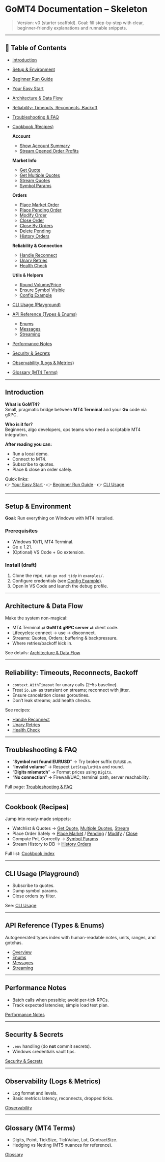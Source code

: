 # GoMT4 Documentation – Skeleton

> Version: v0 (starter scaffold). Goal: fill step-by-step with clear, beginner-friendly explanations and runnable snippets.

---

## 📑 Table of Contents

- [Introduction](Introduction.md)
- [Setup & Environment](setup.md)
- [Beginner Run Guide](Beginner_Run_Guide.md)
- [Your Easy Start](Your_Easy_Start.md)
- [Architecture & Data Flow](Architecture_DataFlow.md)
- [Reliability: Timeouts, Reconnects, Backoff](ReTimeouts_Reconnects_Backoff.md)
- [Troubleshooting & FAQ](Troubleshooting_FAQ.md)
- [Cookbook (Recipes)](Cookbook/index.md)

  **Account**
  - [Show Account Summary](Cookbook/Account/AccountSummary.md)
  - [Stream Opened Order Profits](Cookbook/Account/StreamOpenedOrderProfits.md)

  **Market Info**
  - [Get Quote](Cookbook/Market_Info/GetQuote.md)
  - [Get Multiple Quotes](Cookbook/Market_Info/GetMultipleQuotes.md)
  - [Stream Quotes](Cookbook/Market_Info/StreamQuotes.md)
  - [Symbol Params](Cookbook/Market_Info/SymbolParams.md)

  **Orders**
  - [Place Market Order](Cookbook/Orders/PlaceMarketOrder.md)
  - [Place Pending Order](Cookbook/Orders/PlacePendingOrder.md)
  - [Modify Order](Cookbook/Orders/ModifyOrder.md)
  - [Close Order](Cookbook/Orders/CloseOrder.md)
  - [Close By Orders](Cookbook/Orders/CloseByOrders.md)
  - [Delete Pending](Cookbook/Orders/DeletePending.md)
  - [History Orders](Cookbook/Orders/HistoryOrders.md)

  **Reliability & Connection**
  - [Handle Reconnect](Cookbook/Reliability_Connection/HandleReconnect.md)
  - [Unary Retries](Cookbook/Reliability_Connection/UnaryRetries.md)
  - [Health Check](Cookbook/Reliability_Connection/HealthCheck.md)

  **Utils & Helpers**
  - [Round Volume/Price](Cookbook/Utils_Helpers/RoundVolumePrice.md)
  - [Ensure Symbol Visible](Cookbook/Utils_Helpers/EnsureSymbolVisible.md)
  - [Config Example](Cookbook/Utils_Helpers/ConfigExample.md)

- [CLI Usage (Playground)](cli_usage.md)
- [API Reference (Types & Enums)](API%20Reference/Overview.md)
  - [Enums](API%20Reference/Enums.md)
  - [Messages](API%20Reference/Messages.md)
  - [Streaming](API%20Reference/Streaming.md)
- [Performance Notes](Performance_Notes.md)
- [Security & Secrets](Security_Secrets.md)
- [Observability (Logs & Metrics)](Observability.md)
- [Glossary (MT4 Terms)](Glossary.md)

---

## Introduction

**What is GoMT4?**  
Small, pragmatic bridge between **MT4 Terminal** and your **Go** code via gRPC.

**Who is it for?**  
Beginners, algo developers, ops teams who need a scriptable MT4 integration.

**After reading you can:**
- Run a local demo.
- Connect to MT4.
- Subscribe to quotes.
- Place & close an order safely.

Quick links:  
👉 [Your Easy Start](Your_Easy_Start.md) · 👉 [Beginner Run Guide](Beginner_Run_Guide.md) · 👉 [CLI Usage](cli_usage.md)

---

## Setup & Environment

**Goal:** Run everything on Windows with MT4 installed.

### Prerequisites
- Windows 10/11, MT4 Terminal.
- Go ≥ 1.21.
- (Optional) VS Code + Go extension.

### Install (draft)
1. Clone the repo, run `go mod tidy` in `examples/`.
2. Configure credentials (see [Config Example](Cookbook/Utils_Helpers/ConfigExample.md)).
3. Open in VS Code and launch the debug profile.

---

## Architecture & Data Flow

Make the system non-magical:
- MT4 Terminal ⇄ **GoMT4 gRPC server** ⇄ client code.
- Lifecycles: connect → use → disconnect.
- Streams: Quotes, Orders; buffering & backpressure.
- Where retries/backoff kick in.

See details: [Architecture & Data Flow](Architecture_DataFlow.md)

---

## Reliability: Timeouts, Reconnects, Backoff

- `context.WithTimeout` for unary calls (2–5s baseline).
- Treat `io.EOF` as transient on streams; reconnect with jitter.
- Ensure cancelation closes goroutines.
- Don’t leak streams; add health checks.

See recipes:
- [Handle Reconnect](Cookbook/Reliability_Connection/HandleReconnect.md)
- [Unary Retries](Cookbook/Reliability_Connection/UnaryRetries.md)
- [Health Check](Cookbook/Reliability_Connection/HealthCheck.md)

---

## Troubleshooting & FAQ

- “**Symbol not found EURUSD**” → Try broker suffix `EURUSD.m`.
- “**Invalid volume**” → Respect `LotStep`/`LotMin` and round.
- “**Digits mismatch**” → Format prices using `Digits`.
- “**No connection**” → Firewall/UAC, terminal path, server reachability.

Full page: [Troubleshooting & FAQ](Troubleshooting_FAQ.md)

---

## Cookbook (Recipes)

Jump into ready-made snippets:

- Watchlist & Quotes → [Get Quote](Cookbook/Market_Info/GetQuote.md), [Multiple Quotes](Cookbook/Market_Info/GetMultipleQuotes.md), [Stream](Cookbook/Market_Info/StreamQuotes.md)  
- Place Order Safely → [Place Market](Cookbook/Orders/PlaceMarketOrder.md) / [Pending](Cookbook/Orders/PlacePendingOrder.md) / [Modify](Cookbook/Orders/ModifyOrder.md) / [Close](Cookbook/Orders/CloseOrder.md)  
- Compute PnL Correctly → [Symbol Params](Cookbook/Market_Info/SymbolParams.md)  
- Stream History to DB → [History Orders](Cookbook/Orders/HistoryOrders.md)

Full list: [Cookbook index](Cookbook/index.md)

---

## CLI Usage (Playground)

- Subscribe to quotes.
- Dump symbol params.
- Close orders by filter.

See: [CLI Usage](cli_usage.md)

---

## API Reference (Types & Enums)

Autogenerated types index with human-readable notes, units, ranges, and gotchas.

- [Overview](API%20Reference/Overview.md)
- [Enums](API%20Reference/Enums.md)
- [Messages](API%20Reference/Messages.md)
- [Streaming](API%20Reference/Streaming.md)

---

## Performance Notes

- Batch calls when possible; avoid per-tick RPCs.
- Track expected latencies; simple load test plan.

[Performance Notes](Performance_Notes.md)

---

## Security & Secrets

- `.env` handling (do **not** commit secrets).
- Windows credentials vault tips.

[Security & Secrets](Security_Secrets.md)

---

## Observability (Logs & Metrics)

- Log format and levels.
- Basic metrics: latency, reconnects, dropped ticks.

[Observability](Observability.md)

---

## Glossary (MT4 Terms)

- Digits, Point, TickSize, TickValue, Lot, ContractSize.
- Hedging vs Netting (MT5 nuances for reference).

[Glossary](Glossary.md)
